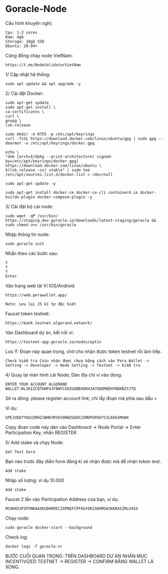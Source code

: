 # Goracle-Node

Cấu hình khuyến nghị:
    
    Cpu: 1-2 cores
    Ram: 4gb
    Storage: 10gb SSD
    Ubuntu: 20.04+

Cộng đồng chạy node VietNam:

    https://t.me/NodeValidatorVietNam
    
1/ Cập nhật hệ thống:

    sudo apt update && apt upgrade -y
    
2/ Cài đặt Docker:

    sudo apt-get update
    sudo apt-get install \
    ca-certificates \
    curl \
    gnupg \
    lsb-release
    
    sudo mkdir -m 0755 -p /etc/apt/keyrings
    curl -fsSL https://download.docker.com/linux/ubuntu/gpg | sudo gpg --dearmor -o /etc/apt/keyrings/docker.gpg

    echo \
    "deb [arch=$(dpkg --print-architecture) signed-by=/etc/apt/keyrings/docker.gpg] https://download.docker.com/linux/ubuntu \
    $(lsb_release -cs) stable" | sudo tee /etc/apt/sources.list.d/docker.list > /dev/null
  
    sudo apt-get update -y
    
    sudo apt-get install docker-ce docker-ce-cli containerd.io docker-buildx-plugin docker-compose-plugin -y
    
3/ Cài đặt bộ cài node:

    sudo wget -qP /usr/bin/ https://staging.dev.goracle.io/downloads/latest-staging/goracle && sudo chmod u+x /usr/bin/goracle
    
Nhập thông tin node:

    sudo goracle init
    
Nhấn theo các bước sau:

    Y
    Y
    Y
    Enter
    
Vào trang web tải Ví IOS/Android

    https://web.perawallet.app/
    
    Note: Lưu lại 25 kí tự đặc biệt

Faucet token testnet:

    https://bank.testnet.algorand.network/

Vào Dashboard dự án, kết nối ví:

    https://testnet-app.goracle.io/nodes/optin
    
Lưu Ý: Đoạn này quan trọng, chờ cho nhận được token testnet rồi làm tiếp.

    Check kiểm tra Coin nhận được chưa bằng cách vào Pera Wallet -> Setting -> Developer -> Node Setting -> Testnet -> Kiểm tra 

4/ Quay lại màn hình cài Node; Dán địa chỉ ví vào dòng: 

    ENTER YOUR ACCOUNT ALGORAND WALLET:BL36IZCQTGWP4JFBWYCOUIUQBB4DKHJA7OQ6MQEHYNDKBZYJTQ
    
Sẽ ra dòng: please register account link; chỉ lấy đoạn mã phía sau dấu =

Ví dụ:
  
    GPEJUGD7YW2UZRHZJWHKVRVEVORWZGDDXJGMDPUPUH7S3LK6H2MUWX

Copy đoạn code này dán vào Dashboard -> Node Portal -> Enter Participation Key, nhấn REGISTER

5/ Add stake và chạy Node:

    Get Test Gora
    
Bạn nào trước đây điền form đăng kí sẽ nhận được mã để nhận token test.

    Add stake
    
Nhập số lượng: ví dụ 10.000
    
    Add stake

Faucet 2 lần vào Participation Address của bạn, ví dụ:

    MCHKKD3P5PVNKAA5KUDHKRECZXPNEFCPF6GYOK2SKHMSWJKKRA5ZMLU454

Chạy node:

    sudo goracle docker-start --background
    
Check log:

    docker logs -f goracle-nr

BƯỚC CUỐI QUAN TRỌNG: TRÊN DASHBOARD DỰ ÁN NHÂN MỤC INCENTIVIZED TESTNET -> REGISTER -> CONFIRM BẰNG WALLET LÀ XONG.
